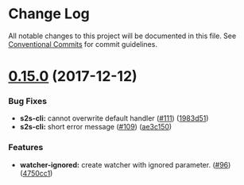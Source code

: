 # Change Log

All notable changes to this project will be documented in this file.
See [Conventional Commits](https://conventionalcommits.org) for commit guidelines.

<a name="0.15.0"></a>

# [0.15.0](https://github.com/akameco/s2s/compare/s2s@0.14.1...s2s@0.15.0) (2017-12-12)

### Bug Fixes

* **s2s-cli:** cannot overwrite default handler ([#111](https://github.com/akameco/s2s/issues/111)) ([1983d51](https://github.com/akameco/s2s/commit/1983d51))
* **s2s-cli:** short error message ([#109](https://github.com/akameco/s2s/issues/109)) ([ae3c150](https://github.com/akameco/s2s/commit/ae3c150))

### Features

* **watcher-ignored:** create watcher with ignored parameter. ([#96](https://github.com/akameco/s2s/issues/96)) ([4750cc1](https://github.com/akameco/s2s/commit/4750cc1))
